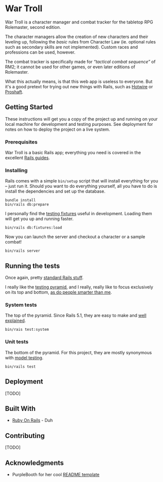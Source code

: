 # War Troll
War Troll is a character manager and combat tracker for the tabletop RPG Rolemaster, second edition. 

The character managers allow the creation of new characters and their leveling up, following the _basic_ rules from
Character Law (ie. optional rules such as secondary skills are not implemented). Custom races and 
professions can be used, however.

The combat tracker is specifically made for _“tactical combat sequence”_ of RM2; it cannot be used for other games, 
or even later editions of Rolemaster.

What this actually means, is that this web app is useless to everyone. But it's a good pretext for trying out 
new things with Rails, such as [Hotwire](https://hotwired.dev) or [Proshaft](https://github.com/rails/propshaft).

## Getting Started
These instructions will get you a copy of the project up and running on your local machine for development and 
testing purposes. See deployment for notes on how to deploy the project on a live system.

### Prerequisites
War Troll is a basic Rails app; everything you need is covered in the excellent 
[Rails guides](https://guides.rubyonrails.org/getting_started.html#creating-a-new-rails-project-installing-rails).

### Installing
Rails comes with a simple `bin/setup` script that will install everything for you – just run it.
Should you want to do everything yourself, all you have to do is install the dependencies and 
set up the database.

```
bundle install
bin/rails db:prepare
```

I personally find the [testing fixtures](https://guides.rubyonrails.org/testing.html#the-low-down-on-fixtures) 
useful in development. Loading them will get you up and running faster.

```
bin/rails db:fixtures:load
```

Now you can launch the server and checkout a character or a sample combat!

```
bin/rails server
```

## Running the tests
Once again, pretty [standard Rails stuff](https://guides.rubyonrails.org/testing.html).

I really like the [testing pyramid](https://martinfowler.com/bliki/TestPyramid.html), and I really, really like to focus 
exclusively on its top and bottom, 
[as do people smarter than me](https://github.com/testdouble/contributing-tests/wiki/Testing-Pyramid).

### System tests

The top of the pyramid. Since Rails 5.1, they are easy to make and 
[well explained](https://guides.rubyonrails.org/testing.html#system-testing).

```
bin/rais test:system
```

### Unit tests

The bottom of the pyramid. For this project, they are mostly synonymous with 
[model testing](https://guides.rubyonrails.org/testing.html#model-testing).

```
bin/rails test
```

## Deployment

[TODO]

## Built With

* [Ruby On Rails](https://rubyonrails.org) - Duh

## Contributing

[TODO]

## Acknowledgments

* PurpleBooth for her cool [README template](https://gist.github.com/PurpleBooth/109311bb0361f32d87a2)
